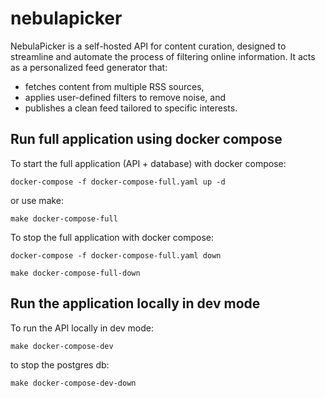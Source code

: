 # nebulapicker
NebulaPicker is a self-hosted API for content curation, designed to streamline
and automate the process of filtering online information. It acts as a
personalized feed generator that:
- fetches content from multiple RSS sources,
- applies user-defined filters to remove noise, and
- publishes a clean feed tailored to specific interests.


## Run full application using docker compose
To start the full application (API + database) with docker compose:
```
docker-compose -f docker-compose-full.yaml up -d
```
or use make:
```
make docker-compose-full
```

To stop the full application with docker compose:
```
docker-compose -f docker-compose-full.yaml down
```
```
make docker-compose-full-down
```


## Run the application locally in dev mode
To run the API locally in dev mode:
```
make docker-compose-dev
```
to stop the postgres db:
```
make docker-compose-dev-down
```

